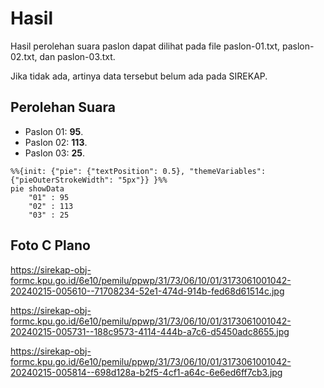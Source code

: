 # Hasil

Hasil perolehan suara paslon dapat dilihat pada file paslon-01.txt, paslon-02.txt, dan paslon-03.txt.

Jika tidak ada, artinya data tersebut belum ada pada SIREKAP.

## Perolehan Suara

 * Paslon 01: **95**.
 * Paslon 02: **113**.
 * Paslon 03: **25**.

```mermaid
%%{init: {"pie": {"textPosition": 0.5}, "themeVariables": {"pieOuterStrokeWidth": "5px"}} }%%
pie showData
    "01" : 95
    "02" : 113
    "03" : 25
```
## Foto C Plano

https://sirekap-obj-formc.kpu.go.id/6e10/pemilu/ppwp/31/73/06/10/01/3173061001042-20240215-005610--71708234-52e1-474d-914b-fed68d61514c.jpg

https://sirekap-obj-formc.kpu.go.id/6e10/pemilu/ppwp/31/73/06/10/01/3173061001042-20240215-005731--188c9573-4114-444b-a7c6-d5450adc8655.jpg

https://sirekap-obj-formc.kpu.go.id/6e10/pemilu/ppwp/31/73/06/10/01/3173061001042-20240215-005814--698d128a-b2f5-4cf1-a64c-6e6ed6ff7cb3.jpg
